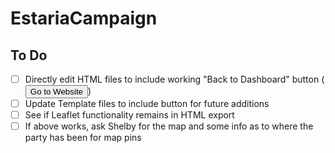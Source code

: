 # EstariaCampaign

## To Do

- [ ] Directly edit HTML files to include working "Back to Dashboard" button (<button onclick="window.location.href = 'https://andrewme89.github.io/EstariaCampaign/';">Go to Website</button>)
- [ ] Update Template files to include button for future additions
- [ ] See if Leaflet functionality remains in HTML export
- [ ] If above works, ask Shelby for the map and some info as to where the party has been for map pins
